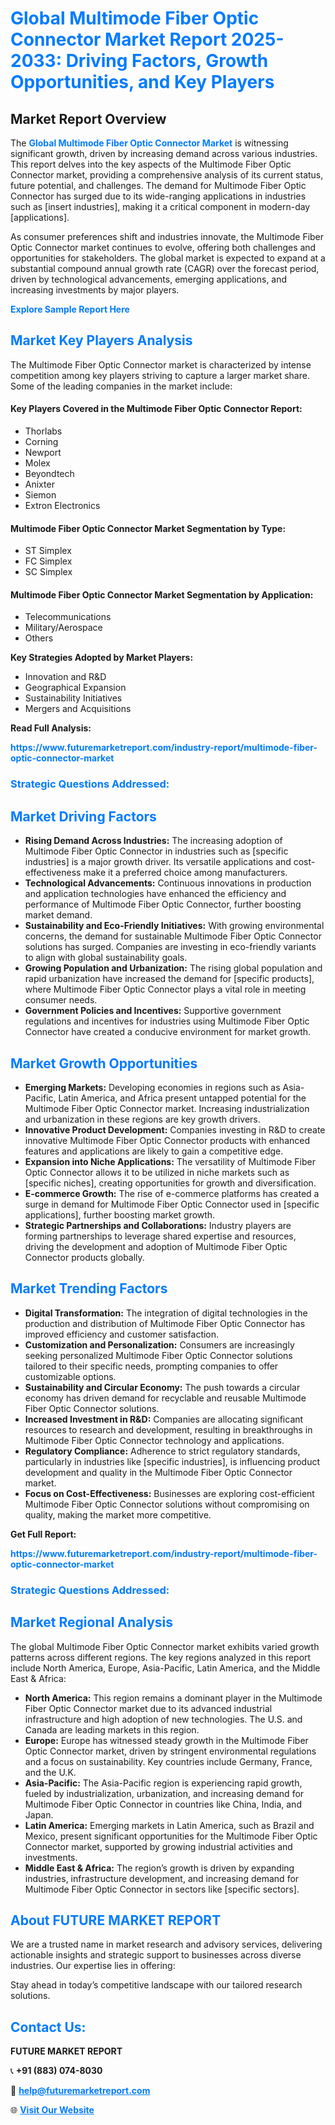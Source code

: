 <h1 style="color: #007BFF;">Global Multimode Fiber Optic Connector Market Report 2025-2033: Driving Factors, Growth Opportunities, and Key Players</h1>

<section id="overview">
<h2>Market Report Overview</h2>
<p>The <a href="https://www.futuremarketreport.com/industry-report/multimode-fiber-optic-connector-market" style="color: #007BFF; text-decoration: none;"><strong>Global Multimode Fiber Optic Connector Market</strong></a> is witnessing significant growth, driven by increasing demand across various industries. This report delves into the key aspects of the Multimode Fiber Optic Connector market, providing a comprehensive analysis of its current status, future potential, and challenges. The demand for Multimode Fiber Optic Connector has surged due to its wide-ranging applications in industries such as [insert industries], making it a critical component in modern-day [applications].</p>
<p>As consumer preferences shift and industries innovate, the Multimode Fiber Optic Connector market continues to evolve, offering both challenges and opportunities for stakeholders. The global market is expected to expand at a substantial compound annual growth rate (CAGR) over the forecast period, driven by technological advancements, emerging applications, and increasing investments by major players.</p>
</section>

<section id="overview">
<p><a href="https://www.futuremarketreport.com/request-sample/reportId=82474" style="color: #007BFF; text-decoration: none;"><strong>Explore Sample Report Here</strong></a></p>
</section>

<section id="key-players">
<h2 style="color: #007BFF;">Market Key Players Analysis</h2>
<p>The Multimode Fiber Optic Connector market is characterized by intense competition among key players striving to capture a larger market share. Some of the leading companies in the market include:</p>
<h4>Key Players Covered in the Multimode Fiber Optic Connector Report:</h4>
<ul><li>Thorlabs</li><li>Corning</li><li>Newport</li><li>Molex</li><li>Beyondtech</li><li>Anixter</li><li>Siemon</li><li>Extron Electronics</li></ul>
<h4>Multimode Fiber Optic Connector Market Segmentation by Type:</h4>
<ul><li>ST Simplex</li><li>FC Simplex</li><li>SC Simplex</li></ul>

<h4>Multimode Fiber Optic Connector Market Segmentation by Application:</h4>
<ul><li>Telecommunications</li><li>Military/Aerospace</li><li>Others</li></ul>
<p><strong>Key Strategies Adopted by Market Players:</strong></p>
<ul>
<li>Innovation and R&D</li>
<li>Geographical Expansion</li>
<li>Sustainability Initiatives</li>
<li>Mergers and Acquisitions</li>
</ul>
</section>

<section>
<p><strong>Read Full Analysis: </strong></p><a href="https://www.futuremarketreport.com/industry-report/multimode-fiber-optic-connector-market" style="color: #007BFF; text-decoration: none;"><strong>https://www.futuremarketreport.com/industry-report/multimode-fiber-optic-connector-market</strong></a>
<h3 style="color: #007BFF;">Strategic Questions Addressed:</h3>
</section>

<section id="driving-factors">
<h2 style="color: #007BFF;">Market Driving Factors</h2>
<ul>
<li><strong>Rising Demand Across Industries:</strong> The increasing adoption of Multimode Fiber Optic Connector in industries such as [specific industries] is a major growth driver. Its versatile applications and cost-effectiveness make it a preferred choice among manufacturers.</li>
<li><strong>Technological Advancements:</strong> Continuous innovations in production and application technologies have enhanced the efficiency and performance of Multimode Fiber Optic Connector, further boosting market demand.</li>
<li><strong>Sustainability and Eco-Friendly Initiatives:</strong> With growing environmental concerns, the demand for sustainable Multimode Fiber Optic Connector solutions has surged. Companies are investing in eco-friendly variants to align with global sustainability goals.</li>
<li><strong>Growing Population and Urbanization:</strong> The rising global population and rapid urbanization have increased the demand for [specific products], where Multimode Fiber Optic Connector plays a vital role in meeting consumer needs.</li>
<li><strong>Government Policies and Incentives:</strong> Supportive government regulations and incentives for industries using Multimode Fiber Optic Connector have created a conducive environment for market growth.</li>
</ul>
</section>

<section id="growth-opportunities">
<h2 style="color: #007BFF;">Market Growth Opportunities</h2>
<ul>
<li><strong>Emerging Markets:</strong> Developing economies in regions such as Asia-Pacific, Latin America, and Africa present untapped potential for the Multimode Fiber Optic Connector market. Increasing industrialization and urbanization in these regions are key growth drivers.</li>
<li><strong>Innovative Product Development:</strong> Companies investing in R&D to create innovative Multimode Fiber Optic Connector products with enhanced features and applications are likely to gain a competitive edge.</li>
<li><strong>Expansion into Niche Applications:</strong> The versatility of Multimode Fiber Optic Connector allows it to be utilized in niche markets such as [specific niches], creating opportunities for growth and diversification.</li>
<li><strong>E-commerce Growth:</strong> The rise of e-commerce platforms has created a surge in demand for Multimode Fiber Optic Connector used in [specific applications], further boosting market growth.</li>
<li><strong>Strategic Partnerships and Collaborations:</strong> Industry players are forming partnerships to leverage shared expertise and resources, driving the development and adoption of Multimode Fiber Optic Connector products globally.</li>
</ul>
</section>

<section id="trending-factors">
<h2 style="color: #007BFF;">Market Trending Factors</h2>
<ul>
<li><strong>Digital Transformation:</strong> The integration of digital technologies in the production and distribution of Multimode Fiber Optic Connector has improved efficiency and customer satisfaction.</li>
<li><strong>Customization and Personalization:</strong> Consumers are increasingly seeking personalized Multimode Fiber Optic Connector solutions tailored to their specific needs, prompting companies to offer customizable options.</li>
<li><strong>Sustainability and Circular Economy:</strong> The push towards a circular economy has driven demand for recyclable and reusable Multimode Fiber Optic Connector solutions.</li>
<li><strong>Increased Investment in R&D:</strong> Companies are allocating significant resources to research and development, resulting in breakthroughs in Multimode Fiber Optic Connector technology and applications.</li>
<li><strong>Regulatory Compliance:</strong> Adherence to strict regulatory standards, particularly in industries like [specific industries], is influencing product development and quality in the Multimode Fiber Optic Connector market.</li>
<li><strong>Focus on Cost-Effectiveness:</strong> Businesses are exploring cost-efficient Multimode Fiber Optic Connector solutions without compromising on quality, making the market more competitive.</li>
</ul>
</section>

<section>
<p><strong>Get Full Report: </strong></p><a href="https://www.futuremarketreport.com/industry-report/multimode-fiber-optic-connector-market" style="color: #007BFF; text-decoration: none;"><strong>https://www.futuremarketreport.com/industry-report/multimode-fiber-optic-connector-market</strong></a>
<h3 style="color: #007BFF;">Strategic Questions Addressed:</h3>
</section>


<section id="regional-analysis">
<h2 style="color: #007BFF;">Market Regional Analysis</h2>
<p>The global Multimode Fiber Optic Connector market exhibits varied growth patterns across different regions. The key regions analyzed in this report include North America, Europe, Asia-Pacific, Latin America, and the Middle East & Africa:</p>
<ul>
<li><strong>North America:</strong> This region remains a dominant player in the Multimode Fiber Optic Connector market due to its advanced industrial infrastructure and high adoption of new technologies. The U.S. and Canada are leading markets in this region.</li>
<li><strong>Europe:</strong> Europe has witnessed steady growth in the Multimode Fiber Optic Connector market, driven by stringent environmental regulations and a focus on sustainability. Key countries include Germany, France, and the U.K.</li>
<li><strong>Asia-Pacific:</strong> The Asia-Pacific region is experiencing rapid growth, fueled by industrialization, urbanization, and increasing demand for Multimode Fiber Optic Connector in countries like China, India, and Japan.</li>
<li><strong>Latin America:</strong> Emerging markets in Latin America, such as Brazil and Mexico, present significant opportunities for the Multimode Fiber Optic Connector market, supported by growing industrial activities and investments.</li>
<li><strong>Middle East & Africa:</strong> The region’s growth is driven by expanding industries, infrastructure development, and increasing demand for Multimode Fiber Optic Connector in sectors like [specific sectors].</li>
</ul>
</section>

<footer>
<h2 style="color: #007BFF;">About FUTURE MARKET REPORT</h2>
<p>We are a trusted name in market research and advisory services, delivering actionable insights and strategic support to businesses across diverse industries. Our expertise lies in offering:</p>

<p>Stay ahead in today’s competitive landscape with our tailored research solutions.</p>

<h2 style="color: #007BFF;">Contact Us:</h2>
<p><strong>FUTURE MARKET REPORT</strong></p>
<p>📞 <strong>+91 (883) 074-8030</strong></p>
<p>📧 <strong><a href="mailto:help@futuremarketreport.com" style="color: #007BFF;">help@futuremarketreport.com</a></strong></p>
<p>🌐 <strong><a href="https://www.futuremarketreport.com/" style="color: #007BFF;">Visit Our Website</a></strong></p>
</footer>